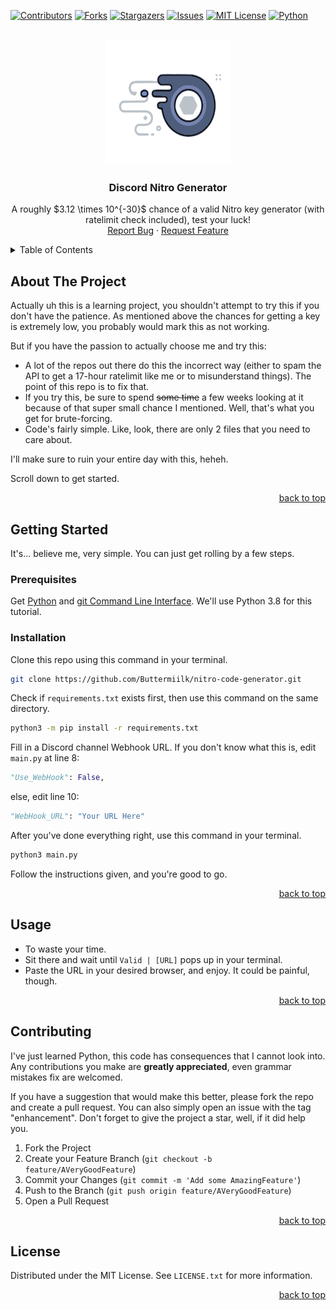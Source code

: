 <!-- Improved compatibility of back to top link: See: https://github.com/Buttermiilk/nitro-code-generator/pull/73 -->
<a name="readme-top"></a>
<!--
*** Thanks for checking out the Best-README-Template. If you have a suggestion
*** that would make this better, please fork the repo and create a pull request
*** or simply open an issue with the tag "enhancement".
*** Don't forget to give the project a star!
*** Thanks again! Now go create something AMAZING! :D
-->



<!-- PROJECT SHIELDS -->
<!--
*** I'm using markdown "reference style" links for readability.
*** Reference links are enclosed in brackets [ ] instead of parentheses ( ).
*** See the bottom of this document for the declaration of the reference variables
*** for contributors-url, forks-url, etc. This is an optional, concise syntax you may use.
*** https://www.markdownguide.org/basic-syntax/#reference-style-links
-->
[![Contributors][contributors-shield]][contributors-url]
[![Forks][forks-shield]][forks-url]
[![Stargazers][stars-shield]][stars-url]
[![Issues][issues-shield]][issues-url]
[![MIT License][license-shield]][license-url]
[![Python][python-shield]][python-url]

<!-- PROJECT LOGO -->
<br />
<div align="center">
  <a href="https://github.com/Buttermiilk/nitro-code-generator">
    <img src="logo.svg" alt="Logo" width="200" height="200">
  </a>

  <h3 align="center">Discord Nitro Generator</h3>

  <p align="center">
    A roughly $3.12 \times 10^{-30}$ chance of a valid Nitro key generator (with ratelimit check included), test your luck!
    <br />
    <a href="https://github.com/Buttermiilk/nitro-code-generator/issues">Report Bug</a>
    ·
    <a href="https://github.com/Buttermiilk/nitro-code-generator/issues">Request Feature</a>
  </p>
</div>



<!-- TABLE OF CONTENTS -->
<details>
  <summary>Table of Contents</summary>
  <ol>
    <li>
      <a href="#about-the-project">About The Project</a>
      <ul>
        <li><a href="#built-with">Built With</a></li>
      </ul>
    </li>
    <li>
      <a href="#getting-started">Getting Started</a>
      <ul>
        <li><a href="#prerequisites">Prerequisites</a></li>
        <li><a href="#installation">Installation</a></li>
      </ul>
    </li>
    <li><a href="#usage">Usage</a></li>
    <li><a href="#roadmap">Roadmap</a></li>
    <li><a href="#contributing">Contributing</a></li>
    <li><a href="#license">License</a></li>
    <li><a href="#contact">Contact</a></li>
    <li><a href="#acknowledgments">Acknowledgments</a></li>
  </ol>
</details>



<!-- ABOUT THE PROJECT -->
## About The Project

Actually uh this is a learning project, you shouldn't attempt to try this if you don't have the patience. As mentioned above the chances for getting a key is extremely low, you probably would mark this as not working.

But if you have the passion to actually choose me and try this:
* A lot of the repos out there do this the incorrect way (either to spam the API to get a 17-hour ratelimit like me or to misunderstand things). The point of this repo is to fix that.
* If you try this, be sure to spend ~~some time~~ a few weeks looking at it because of that super small chance I mentioned. Well, that's what you get for brute-forcing.
* Code's fairly simple. Like, look, there are only 2 files that you need to care about.

I'll make sure to ruin your entire day with this, heheh.

Scroll down to get started.

<p align="right"><a href="#readme-top">back to top</a></p>

<!-- GETTING STARTED -->
## Getting Started

It's... believe me, very simple. You can just get rolling by a few steps.

### Prerequisites

Get [Python](https://python.org) and [git Command Line Interface](https://git-scm.com/book/en/v2/Getting-Started-Installing-Git). We'll use Python 3.8 for this tutorial.

### Installation

Clone this repo using this command in your terminal.
  ```sh
  git clone https://github.com/Buttermiilk/nitro-code-generator.git
  ```

Check if `requirements.txt` exists first, then use this command on the same directory.
  ```sh
  python3 -m pip install -r requirements.txt
  ```

Fill in a Discord channel Webhook URL. If you don't know what this is, edit `main.py` at line 8:
  ```py
  "Use_WebHook": False,
  ```
else, edit line 10:
  ```py
  "WebHook_URL": "Your URL Here"
  ```

After you've done everything right, use this command in your terminal.
  ```sh
  python3 main.py
  ```
Follow the instructions given, and you're good to go.

<p align="right"><a href="#readme-top">back to top</a></p>



<!-- USAGE EXAMPLES -->
## Usage

* To waste your time.
* Sit there and wait until `Valid | [URL]` pops up in your terminal.
* Paste the URL in your desired browser, and enjoy. It could be painful, though.

<p align="right"><a href="#readme-top">back to top</a></p>

<!-- CONTRIBUTING -->
## Contributing

I've just learned Python, this code has consequences that I cannot look into. Any contributions you make are **greatly appreciated**, even grammar mistakes fix are welcomed.

If you have a suggestion that would make this better, please fork the repo and create a pull request. You can also simply open an issue with the tag "enhancement".
Don't forget to give the project a star, well, if it did help you.

1. Fork the Project
2. Create your Feature Branch (`git checkout -b feature/AVeryGoodFeature`)
3. Commit your Changes (`git commit -m 'Add some AmazingFeature'`)
4. Push to the Branch (`git push origin feature/AVeryGoodFeature`)
5. Open a Pull Request

<p align="right"><a href="#readme-top">back to top</a></p>



<!-- LICENSE -->
## License

Distributed under the MIT License. See `LICENSE.txt` for more information.

<p align="right"><a href="#readme-top">back to top</a></p>



<!-- MARKDOWN LINKS & IMAGES -->
<!-- https://www.markdownguide.org/basic-syntax/#reference-style-links -->
[contributors-shield]: https://img.shields.io/github/contributors/Buttermiilk/nitro-code-generator.svg?style=for-the-badge
[contributors-url]: https://github.com/Buttermiilk/nitro-code-generator/graphs/contributors
[forks-shield]: https://img.shields.io/github/forks/Buttermiilk/nitro-code-generator.svg?style=for-the-badge
[forks-url]: https://github.com/Buttermiilk/nitro-code-generator/network/members
[stars-shield]: https://img.shields.io/github/stars/Buttermiilk/nitro-code-generator.svg?style=for-the-badge
[stars-url]: https://github.com/Buttermiilk/nitro-code-generator/stargazers
[issues-shield]: https://img.shields.io/github/issues/Buttermiilk/nitro-code-generator.svg?style=for-the-badge
[issues-url]: https://github.com/Buttermiilk/nitro-code-generator/issues
[license-shield]: https://img.shields.io/github/license/Buttermiilk/nitro-code-generator.svg?style=for-the-badge
[license-url]: https://github.com/Buttermiilk/nitro-code-generator/blob/master/LICENSE.txt
[python-shield]: https://img.shields.io/badge/-Python-black.svg?style=for-the-badge&logo=python&colorB=000
[python-url]: https://python.org
